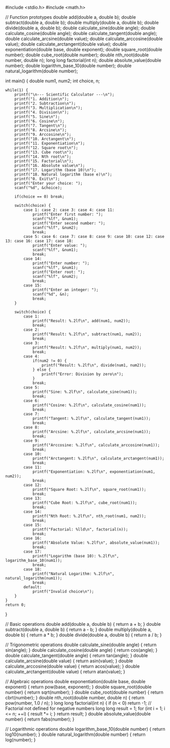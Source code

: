 #include <stdio.h>
#include <math.h>

// Function prototypes
double add(double a, double b);
double subtract(double a, double b);
double multiply(double a, double b);
double divide(double a, double b);
double calculate_sine(double angle);
double calculate_cosine(double angle);
double calculate_tangent(double angle);
double calculate_arcsine(double value);
double calculate_arccosine(double value);
double calculate_arctangent(double value);
double exponentiation(double base, double exponent);
double square_root(double number);
double cube_root(double number);
double nth_root(double number, double n);
long long factorial(int n);
double absolute_value(double number);
double logarithm_base_10(double number);
double natural_logarithm(double number);

int main() {
    double num1, num2;
    int choice, n;

    while(1) {
        printf("\n--- Scientific Calculator ---\n");
        printf("1. Addition\n");
        printf("2. Subtraction\n");
        printf("3. Multiplication\n");
        printf("4. Division\n");
        printf("5. Sine\n");
        printf("6. Cosine\n");
        printf("7. Tangent\n");
        printf("8. Arcsine\n");
        printf("9. Arccosine\n");
        printf("10. Arctangent\n");
        printf("11. Exponentiation\n");
        printf("12. Square root\n");
        printf("13. Cube root\n");
        printf("14. Nth root\n");
        printf("15. Factorial\n");
        printf("16. Absolute value\n");
        printf("17. Logarithm (base 10)\n");
        printf("18. Natural logarithm (base e)\n");
        printf("0. Exit\n");
        printf("Enter your choice: ");
        scanf("%d", &choice);

        if(choice == 0) break;

        switch(choice) {
            case 1: case 2: case 3: case 4: case 11:
                printf("Enter first number: ");
                scanf("%lf", &num1);
                printf("Enter second number: ");
                scanf("%lf", &num2);
                break;
            case 5: case 6: case 7: case 8: case 9: case 10: case 12: case 13: case 16: case 17: case 18:
                printf("Enter value: ");
                scanf("%lf", &num1);
                break;
            case 14:
                printf("Enter number: ");
                scanf("%lf", &num1);
                printf("Enter root: ");
                scanf("%lf", &num2);
                break;
            case 15:
                printf("Enter an integer: ");
                scanf("%d", &n);
                break;
        }

        switch(choice) {
            case 1:
                printf("Result: %.2lf\n", add(num1, num2));
                break;
            case 2:
                printf("Result: %.2lf\n", subtract(num1, num2));
                break;
            case 3:
                printf("Result: %.2lf\n", multiply(num1, num2));
                break;
            case 4:
                if(num2 != 0) {
                    printf("Result: %.2lf\n", divide(num1, num2));
                } else {
                    printf("Error: Division by zero\n");
                }
                break;
            case 5:
                printf("Sine: %.2lf\n", calculate_sine(num1));
                break;
            case 6:
                printf("Cosine: %.2lf\n", calculate_cosine(num1));
                break;
            case 7:
                printf("Tangent: %.2lf\n", calculate_tangent(num1));
                break;
            case 8:
                printf("Arcsine: %.2lf\n", calculate_arcsine(num1));
                break;
            case 9:
                printf("Arccosine: %.2lf\n", calculate_arccosine(num1));
                break;
            case 10:
                printf("Arctangent: %.2lf\n", calculate_arctangent(num1));
                break;
            case 11:
                printf("Exponentiation: %.2lf\n", exponentiation(num1, num2));
                break;
            case 12:
                printf("Square Root: %.2lf\n", square_root(num1));
                break;
            case 13:
                printf("Cube Root: %.2lf\n", cube_root(num1));
                break;
            case 14:
                printf("Nth Root: %.2lf\n", nth_root(num1, num2));
                break;
            case 15:
                printf("Factorial: %lld\n", factorial(n));
                break;
            case 16:
                printf("Absolute Value: %.2lf\n", absolute_value(num1));
                break;
            case 17:
                printf("Logarithm (base 10): %.2lf\n", logarithm_base_10(num1));
                break;
            case 18:
                printf("Natural Logarithm: %.2lf\n", natural_logarithm(num1));
                break;
            default:
                printf("Invalid choice\n");
        }
    }
    return 0;
}

// Basic operations
double add(double a, double b) { return a + b; }
double subtract(double a, double b) { return a - b; }
double multiply(double a, double b) { return a * b; }
double divide(double a, double b) { return a / b; }

// Trigonometric operations
double calculate_sine(double angle) { return sin(angle); }
double calculate_cosine(double angle) { return cos(angle); }
double calculate_tangent(double angle) { return tan(angle); }
double calculate_arcsine(double value) { return asin(value); }
double calculate_arccosine(double value) { return acos(value); }
double calculate_arctangent(double value) { return atan(value); }

// Algebraic operations
double exponentiation(double base, double exponent) { return pow(base, exponent); }
double square_root(double number) { return sqrt(number); }
double cube_root(double number) { return cbrt(number); }
double nth_root(double number, double n) { return pow(number, 1.0 / n); }
long long factorial(int n) {
    if (n < 0) return -1; // Factorial not defined for negative numbers
    long long result = 1;
    for (int i = 1; i <= n; ++i) {
        result *= i;
    }
    return result;
}
double absolute_value(double number) { return fabs(number); }

// Logarithmic operations
double logarithm_base_10(double number) { return log10(number); }
double natural_logarithm(double number) { return log(number); }
